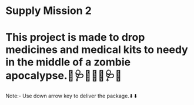 # Supply Mission 2 
# This project is made to drop medicines and medical kits to needy in the middle of a zombie apocalypse.🏥🩺💊💉💊🩺🏥

Note:- Use down arrow key to deliver the package.⬇⬇
